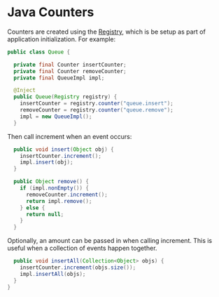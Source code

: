 # Java Counters

Counters are created using the [Registry](../registry/overview.md), which is be setup as part of
application initialization. For example:

```java
public class Queue {

  private final Counter insertCounter;
  private final Counter removeCounter;
  private final QueueImpl impl;

  @Inject
  public Queue(Registry registry) {
    insertCounter = registry.counter("queue.insert");
    removeCounter = registry.counter("queue.remove");
    impl = new QueueImpl();
  }
```

Then call increment when an event occurs:

```java
  public void insert(Object obj) {
    insertCounter.increment();
    impl.insert(obj);
  }

  public Object remove() {
    if (impl.nonEmpty()) {
      removeCounter.increment();
      return impl.remove();
    } else {
      return null;
    }
  }
```

Optionally, an amount can be passed in when calling increment. This is useful when a collection of
events happen together. 

```java
  public void insertAll(Collection<Object> objs) {
    insertCounter.increment(objs.size());
    impl.insertAll(objs);
  }
}
```
